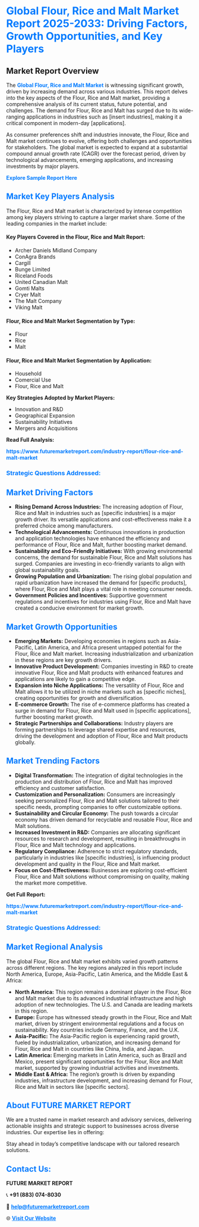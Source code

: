 <h1 style="color: #007BFF;">Global Flour, Rice and Malt Market Report 2025-2033: Driving Factors, Growth Opportunities, and Key Players</h1>

<section id="overview">
<h2>Market Report Overview</h2>
<p>The <a href="https://www.futuremarketreport.com/industry-report/flour-rice-and-malt-market" style="color: #007BFF; text-decoration: none;"><strong>Global Flour, Rice and Malt Market</strong></a> is witnessing significant growth, driven by increasing demand across various industries. This report delves into the key aspects of the Flour, Rice and Malt market, providing a comprehensive analysis of its current status, future potential, and challenges. The demand for Flour, Rice and Malt has surged due to its wide-ranging applications in industries such as [insert industries], making it a critical component in modern-day [applications].</p>
<p>As consumer preferences shift and industries innovate, the Flour, Rice and Malt market continues to evolve, offering both challenges and opportunities for stakeholders. The global market is expected to expand at a substantial compound annual growth rate (CAGR) over the forecast period, driven by technological advancements, emerging applications, and increasing investments by major players.</p>
</section>

<section id="overview">
<p><a href="https://www.futuremarketreport.com/request-sample/reportId=116714" style="color: #007BFF; text-decoration: none;"><strong>Explore Sample Report Here</strong></a></p>
</section>

<section id="key-players">
<h2 style="color: #007BFF;">Market Key Players Analysis</h2>
<p>The Flour, Rice and Malt market is characterized by intense competition among key players striving to capture a larger market share. Some of the leading companies in the market include:</p>
<h4>Key Players Covered in the Flour, Rice and Malt Report:</h4>
<ul><li>Archer Daniels Midland Company</li><li>ConAgra Brands</li><li>Cargill</li><li>Bunge Limited</li><li>Riceland Foods</li><li>United Canadian Malt</li><li>Gomti Malts</li><li>Cryer Malt</li><li>The Malt Company</li><li>Viking Malt</li></ul>
<h4>Flour, Rice and Malt Market Segmentation by Type:</h4>
<ul><li>Flour</li><li>Rice</li><li>Malt</li></ul>

<h4>Flour, Rice and Malt Market Segmentation by Application:</h4>
<ul><li>Household</li><li>Comercial Use</li><li>Flour, Rice and Malt</li></ul>
<p><strong>Key Strategies Adopted by Market Players:</strong></p>
<ul>
<li>Innovation and R&D</li>
<li>Geographical Expansion</li>
<li>Sustainability Initiatives</li>
<li>Mergers and Acquisitions</li>
</ul>
</section>

<section>
<p><strong>Read Full Analysis: </strong></p><a href="https://www.futuremarketreport.com/industry-report/flour-rice-and-malt-market" style="color: #007BFF; text-decoration: none;"><strong>https://www.futuremarketreport.com/industry-report/flour-rice-and-malt-market</strong></a>
<h3 style="color: #007BFF;">Strategic Questions Addressed:</h3>
</section>

<section id="driving-factors">
<h2 style="color: #007BFF;">Market Driving Factors</h2>
<ul>
<li><strong>Rising Demand Across Industries:</strong> The increasing adoption of Flour, Rice and Malt in industries such as [specific industries] is a major growth driver. Its versatile applications and cost-effectiveness make it a preferred choice among manufacturers.</li>
<li><strong>Technological Advancements:</strong> Continuous innovations in production and application technologies have enhanced the efficiency and performance of Flour, Rice and Malt, further boosting market demand.</li>
<li><strong>Sustainability and Eco-Friendly Initiatives:</strong> With growing environmental concerns, the demand for sustainable Flour, Rice and Malt solutions has surged. Companies are investing in eco-friendly variants to align with global sustainability goals.</li>
<li><strong>Growing Population and Urbanization:</strong> The rising global population and rapid urbanization have increased the demand for [specific products], where Flour, Rice and Malt plays a vital role in meeting consumer needs.</li>
<li><strong>Government Policies and Incentives:</strong> Supportive government regulations and incentives for industries using Flour, Rice and Malt have created a conducive environment for market growth.</li>
</ul>
</section>

<section id="growth-opportunities">
<h2 style="color: #007BFF;">Market Growth Opportunities</h2>
<ul>
<li><strong>Emerging Markets:</strong> Developing economies in regions such as Asia-Pacific, Latin America, and Africa present untapped potential for the Flour, Rice and Malt market. Increasing industrialization and urbanization in these regions are key growth drivers.</li>
<li><strong>Innovative Product Development:</strong> Companies investing in R&D to create innovative Flour, Rice and Malt products with enhanced features and applications are likely to gain a competitive edge.</li>
<li><strong>Expansion into Niche Applications:</strong> The versatility of Flour, Rice and Malt allows it to be utilized in niche markets such as [specific niches], creating opportunities for growth and diversification.</li>
<li><strong>E-commerce Growth:</strong> The rise of e-commerce platforms has created a surge in demand for Flour, Rice and Malt used in [specific applications], further boosting market growth.</li>
<li><strong>Strategic Partnerships and Collaborations:</strong> Industry players are forming partnerships to leverage shared expertise and resources, driving the development and adoption of Flour, Rice and Malt products globally.</li>
</ul>
</section>

<section id="trending-factors">
<h2 style="color: #007BFF;">Market Trending Factors</h2>
<ul>
<li><strong>Digital Transformation:</strong> The integration of digital technologies in the production and distribution of Flour, Rice and Malt has improved efficiency and customer satisfaction.</li>
<li><strong>Customization and Personalization:</strong> Consumers are increasingly seeking personalized Flour, Rice and Malt solutions tailored to their specific needs, prompting companies to offer customizable options.</li>
<li><strong>Sustainability and Circular Economy:</strong> The push towards a circular economy has driven demand for recyclable and reusable Flour, Rice and Malt solutions.</li>
<li><strong>Increased Investment in R&D:</strong> Companies are allocating significant resources to research and development, resulting in breakthroughs in Flour, Rice and Malt technology and applications.</li>
<li><strong>Regulatory Compliance:</strong> Adherence to strict regulatory standards, particularly in industries like [specific industries], is influencing product development and quality in the Flour, Rice and Malt market.</li>
<li><strong>Focus on Cost-Effectiveness:</strong> Businesses are exploring cost-efficient Flour, Rice and Malt solutions without compromising on quality, making the market more competitive.</li>
</ul>
</section>

<section>
<p><strong>Get Full Report: </strong></p><a href="https://www.futuremarketreport.com/industry-report/flour-rice-and-malt-market" style="color: #007BFF; text-decoration: none;"><strong>https://www.futuremarketreport.com/industry-report/flour-rice-and-malt-market</strong></a>
<h3 style="color: #007BFF;">Strategic Questions Addressed:</h3>
</section>


<section id="regional-analysis">
<h2 style="color: #007BFF;">Market Regional Analysis</h2>
<p>The global Flour, Rice and Malt market exhibits varied growth patterns across different regions. The key regions analyzed in this report include North America, Europe, Asia-Pacific, Latin America, and the Middle East & Africa:</p>
<ul>
<li><strong>North America:</strong> This region remains a dominant player in the Flour, Rice and Malt market due to its advanced industrial infrastructure and high adoption of new technologies. The U.S. and Canada are leading markets in this region.</li>
<li><strong>Europe:</strong> Europe has witnessed steady growth in the Flour, Rice and Malt market, driven by stringent environmental regulations and a focus on sustainability. Key countries include Germany, France, and the U.K.</li>
<li><strong>Asia-Pacific:</strong> The Asia-Pacific region is experiencing rapid growth, fueled by industrialization, urbanization, and increasing demand for Flour, Rice and Malt in countries like China, India, and Japan.</li>
<li><strong>Latin America:</strong> Emerging markets in Latin America, such as Brazil and Mexico, present significant opportunities for the Flour, Rice and Malt market, supported by growing industrial activities and investments.</li>
<li><strong>Middle East & Africa:</strong> The region’s growth is driven by expanding industries, infrastructure development, and increasing demand for Flour, Rice and Malt in sectors like [specific sectors].</li>
</ul>
</section>

<footer>
<h2 style="color: #007BFF;">About FUTURE MARKET REPORT</h2>
<p>We are a trusted name in market research and advisory services, delivering actionable insights and strategic support to businesses across diverse industries. Our expertise lies in offering:</p>

<p>Stay ahead in today’s competitive landscape with our tailored research solutions.</p>

<h2 style="color: #007BFF;">Contact Us:</h2>
<p><strong>FUTURE MARKET REPORT</strong></p>
<p>📞 <strong>+91 (883) 074-8030</strong></p>
<p>📧 <strong><a href="mailto:help@futuremarketreport.com" style="color: #007BFF;">help@futuremarketreport.com</a></strong></p>
<p>🌐 <strong><a href="https://www.futuremarketreport.com/" style="color: #007BFF;">Visit Our Website</a></strong></p>
</footer>